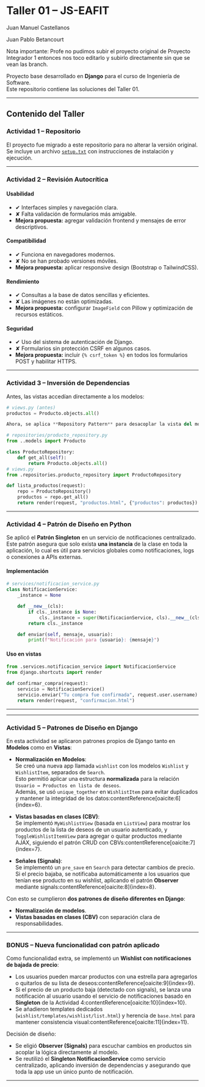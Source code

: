 #  Taller 01 – JS-EAFIT

Juan Manuel Castellanos

Juan Pablo Betancourt

Nota importante: Profe no pudimos subir el proyecto original de Proyecto Integrador 1 entonces nos toco editarlo y subirlo directamente sin que se vean las branch.

Proyecto base desarrollado en **Django** para el curso de Ingeniería de Software.  
Este repositorio contiene las soluciones del Taller 01.

---

##  Contenido del Taller

###  Actividad 1 – Repositorio
El proyecto fue migrado a este repositorio  para no alterar la versión original.  
Se incluye un archivo [`setup.txt`](./setup.txt) con instrucciones de instalación y ejecución.

---

###  Actividad 2 – Revisión Autocrítica

#### Usabilidad
- ✔ Interfaces simples y navegación clara.  
- ✘ Falta validación de formularios más amigable.  
- **Mejora propuesta:** agregar validación frontend y mensajes de error descriptivos.  

#### Compatibilidad
- ✔ Funciona en navegadores modernos.  
- ✘ No se han probado versiones móviles.  
- **Mejora propuesta:** aplicar responsive design (Bootstrap o TailwindCSS).  

#### Rendimiento
- ✔ Consultas a la base de datos sencillas y eficientes.  
- ✘ Las imágenes no están optimizadas.  
- **Mejora propuesta:** configurar `ImageField` con Pillow y optimización de recursos estáticos.  

#### Seguridad
- ✔ Uso del sistema de autenticación de Django.  
- ✘ Formularios sin protección CSRF en algunos casos.  
- **Mejora propuesta:** incluir `{% csrf_token %}` en todos los formularios POST y habilitar HTTPS.  

---

###  Actividad 3 – Inversión de Dependencias

Antes, las vistas accedían directamente a los modelos:  

```python
# views.py (antes)
productos = Producto.objects.all()

Ahora, se aplica **Repository Pattern** para desacoplar la vista del modelo:  

# repositories/producto_repository.py
from ..models import Producto

class ProductoRepository:
    def get_all(self):
        return Producto.objects.all()
# views.py
from .repositories.producto_repository import ProductoRepository

def lista_productos(request):
    repo = ProductoRepository()
    productos = repo.get_all()
    return render(request, "productos.html", {"productos": productos})
```

---

###  Actividad 4 – Patrón de Diseño en Python

Se aplicó el **Patrón Singleton** en un servicio de notificaciones centralizado.  
Este patrón asegura que solo exista **una instancia** de la clase en toda la aplicación, lo cual es útil para servicios globales como notificaciones, logs o conexiones a APIs externas.

####  Implementación

```python
# services/notificacion_service.py
class NotificacionService:
    _instance = None

    def __new__(cls):
        if cls._instance is None:
            cls._instance = super(NotificacionService, cls).__new__(cls)
        return cls._instance

    def enviar(self, mensaje, usuario):
        print(f"Notificación para {usuario}: {mensaje}")
```

####  Uso en vistas

```python
from .services.notificacion_service import NotificacionService
from django.shortcuts import render

def confirmar_compra(request):
    servicio = NotificacionService()
    servicio.enviar("Tu compra fue confirmada", request.user.username)
    return render(request, "confirmacion.html")
```
---
---

###  Actividad 5 – Patrones de Diseño en Django

En esta actividad se aplicaron patrones propios de Django tanto en **Modelos** como en **Vistas**:

- **Normalización en Modelos**:  
  Se creó una nueva app llamada `wishlist` con los modelos `Wishlist` y `WishlistItem`, separados de `Search`.  
  Esto permitió aplicar una estructura **normalizada** para la relación `Usuario ↔ Productos en lista de deseos`.  
  Además, se usó `unique_together` en `WishlistItem` para evitar duplicados y mantener la integridad de los datos:contentReference[oaicite:6]{index=6}.

- **Vistas basadas en clases (CBV)**:  
  Se implementó `MyWishlistView` (basada en `ListView`) para mostrar los productos de la lista de deseos de un usuario autenticado, y `ToggleWishlistItemView` para agregar o quitar productos mediante AJAX, siguiendo el patrón CRUD con CBVs:contentReference[oaicite:7]{index=7}.

- **Señales (Signals)**:  
  Se implementó un `pre_save` en `Search` para detectar cambios de precio.  
  Si el precio bajaba, se notificaba automáticamente a los usuarios que tenían ese producto en su wishlist, aplicando el patrón **Observer** mediante signals:contentReference[oaicite:8]{index=8}.

 Con esto se cumplieron **dos patrones de diseño diferentes en Django**:  
- **Normalización de modelos**.  
- **Vistas basadas en clases (CBV)** con separación clara de responsabilidades.  

---

###  BONUS – Nueva funcionalidad con patrón aplicado

Como funcionalidad extra, se implementó un **Wishlist con notificaciones de bajada de precio**:  

- Los usuarios pueden marcar productos con una estrella para agregarlos o quitarlos de su lista de deseos:contentReference[oaicite:9]{index=9}.  
- Si el precio de un producto baja (detectado con signals), se lanza una notificación al usuario usando el servicio de notificaciones basado en **Singleton** de la Actividad 4:contentReference[oaicite:10]{index=10}.  
- Se añadieron templates dedicados (`wishlist/templates/wishlist/list.html`) y herencia de `base.html` para mantener consistencia visual:contentReference[oaicite:11]{index=11}.  

Decisión de diseño:  
- Se eligió **Observer (Signals)** para escuchar cambios en productos sin acoplar la lógica directamente al modelo.  
- Se reutilizó el **Singleton NotificacionService** como servicio centralizado, aplicando inversión de dependencias y asegurando que toda la app use un único punto de notificación.  

---
